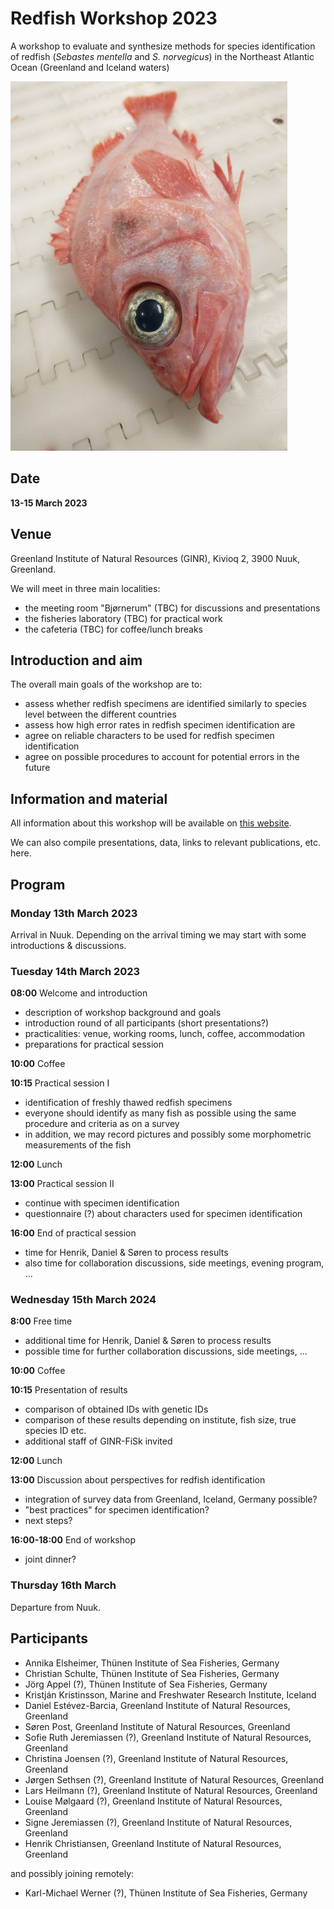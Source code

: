 # Redfish Workshop 2023

A workshop to evaluate and synthesize methods for species identification of redfish (*Sebastes mentella* and *S. norvegicus*) in the Northeast Atlantic Ocean (Greenland and Iceland waters)

![Redfish.](redfish_small.jpg)

## Date

**13-15 March 2023**

## Venue

Greenland Institute of Natural Resources (GINR), Kivioq 2, 3900 Nuuk, Greenland.

We will meet in three main localities:

- the meeting room "Bjørnerum" (TBC) for discussions and presentations
- the fisheries laboratory (TBC) for practical work
- the cafeteria (TBC) for coffee/lunch breaks

## Introduction and aim

The overall main goals of the workshop are to:

- assess whether redfish specimens are identified similarly to species level between the different countries
- assess how high error rates in redfish specimen identification are
- agree on reliable characters to be used for redfish specimen identification
- agree on possible procedures to account for potential errors in the future

## Information and material

All information about this workshop will be available on [this website](https://github.com/notothen/redfish-ws23).

We can also compile presentations, data, links to relevant publications, etc. here.

## Program

### Monday 13th March 2023

Arrival in Nuuk. Depending on the arrival timing we may start with some introductions & discussions.

### Tuesday 14th March 2023

**08:00** Welcome and introduction

- description of workshop background and goals
- introduction round of all participants (short presentations?)
- practicalities: venue, working rooms, lunch, coffee, accommodation
- preparations for practical session

**10:00** Coffee

**10:15** Practical session I

- identification of freshly thawed redfish specimens
- everyone should identify as many fish as possible using the same procedure and criteria as on a survey
- in addition, we may record pictures and possibly some morphometric measurements of the fish

**12:00** Lunch

**13:00** Practical session II

- continue with specimen identification
- questionnaire (?) about characters used for specimen identification

**16:00** End of practical session

- time for Henrik, Daniel & Søren to process results
- also time for collaboration discussions, side meetings, evening program, ...

### Wednesday 15th March 2024

**8:00** Free time

- additional time for Henrik, Daniel & Søren to process results
- possible time for further collaboration discussions, side meetings, ...

**10:00** Coffee

**10:15** Presentation of results

- comparison of obtained IDs with genetic IDs
- comparison of these results depending on institute, fish size, true species ID etc.
- additional staff of GINR-FiSk invited

**12:00** Lunch

**13:00** Discussion about perspectives for redfish identification

- integration of survey data from Greenland, Iceland, Germany possible?
- "best practices" for specimen identification?
- next steps?

**16:00-18:00** End of workshop

- joint dinner?

### Thursday 16th March

Departure from Nuuk.

## Participants

- Annika Elsheimer, Thünen Institute of Sea Fisheries, Germany
- Christian Schulte, Thünen Institute of Sea Fisheries, Germany
- Jörg Appel (?), Thünen Institute of Sea Fisheries, Germany
- Kristján Kristinsson, Marine and Freshwater Research Institute, Iceland
- Daniel Estévez-Barcia, Greenland Institute of Natural Resources, Greenland
- Søren Post, Greenland Institute of Natural Resources, Greenland
- Sofie Ruth Jeremiassen (?), Greenland Institute of Natural Resources, Greenland
- Christina Joensen (?), Greenland Institute of Natural Resources, Greenland
- Jørgen Sethsen (?), Greenland Institute of Natural Resources, Greenland
- Lars Heilmann (?), Greenland Institute of Natural Resources, Greenland
- Louise Mølgaard (?), Greenland Institute of Natural Resources, Greenland
- Signe Jeremiassen (?), Greenland Institute of Natural Resources, Greenland
- Henrik Christiansen, Greenland Institute of Natural Resources, Greenland

and possibly joining remotely:
- Karl-Michael Werner (?), Thünen Institute of Sea Fisheries, Germany

